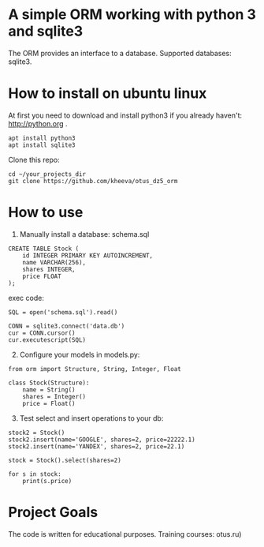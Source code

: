 ﻿# A simple ORM working with python 3 and sqlite3

The ORM provides an interface to a database. Supported databases: sqlite3.


# How to install on ubuntu linux

At first you need to download and install python3 if you already haven't: http://python.org .
```buildoutcfg
apt install python3
apt install sqlite3
```

Clone this repo:
```buildoutcfg
cd ~/your_projects_dir
git clone https://github.com/kheeva/otus_dz5_orm
```

# How to use
1. Manually install a database:
schema.sql
```
CREATE TABLE Stock (
    id INTEGER PRIMARY KEY AUTOINCREMENT,
    name VARCHAR(256),
    shares INTEGER,
    price FLOAT
);
```
exec code:
```
SQL = open('schema.sql').read()

CONN = sqlite3.connect('data.db')
cur = CONN.cursor()
cur.executescript(SQL)
```

2. Configure your models in models.py:
```
from orm import Structure, String, Integer, Float

class Stock(Structure):
    name = String()
    shares = Integer()
    price = Float()
```

3. Test select and insert operations to your db:
```
stock2 = Stock()
stock2.insert(name='GOOGLE', shares=2, price=22222.1)
stock2.insert(name='YANDEX', shares=2, price=22.1)

stock = Stock().select(shares=2)

for s in stock:
    print(s.price)
``` 

# Project Goals

The code is written for educational purposes. Training courses: otus.ru)
